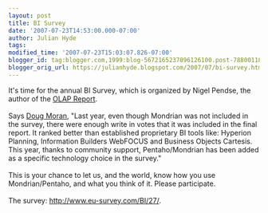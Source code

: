 ```yaml
---
layout: post
title: BI Survey
date: '2007-07-23T14:53:00.000-07:00'
author: Julian Hyde
tags: 
modified_time: '2007-07-23T15:03:07.826-07:00'
blogger_id: tag:blogger.com,1999:blog-5672165237896126100.post-7880011816978929927
blogger_orig_url: https://julianhyde.blogspot.com/2007/07/bi-survey.html
---
```


It's time for the annual BI Survey, which is organized by Nigel Pendse, the author of the <a href="http://www.olapreport.com/">OLAP Report</a>.<br /><br />Says <a href="http://community.pentaho.org/newsletter/commletter_07172007.html">Doug Moran</a>, "Last year, even though Mondrian was not included in the survey, there were enough write in votes that it was included in the final report. It ranked better than established proprietary BI tools like: Hyperion Planning, Information Builders WebFOCUS and Business Objects Cartesis. This year, thanks to community support, Pentaho/Mondrian has been added as a specific technology choice in the survey."<br /><br />This is your chance to let us, and the world, know how you use Mondrian/Pentaho, and what you think of it. Please participate.<br /><br />The survey: <a href="http://www.eu-survey.com/BI/27/">http://www.eu-survey.com/BI/27/</a>.